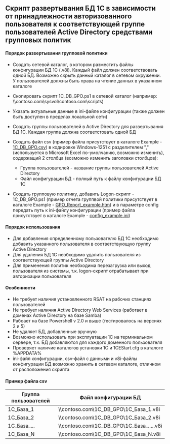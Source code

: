 ## Скрипт развертывания БД 1С в зависимости от принадлежности авторизованного пользователя к соответствующей группе пользователей Active Directory средствами групповых политик

#### Порядок развертывания групповой политики

- Создать сетевой каталог, в котором разместить файлы конфигурации БД 1С (.v8i). Каждый файл должен соответствовать одной БД. Возможно скрыть данный каталог в сетевом окружении. У пользователей должны быть права на чтение данных в указанном каталоге
- Скопировать скрипт 1C_DB_GPO.ps1 в сетевой каталог (например: \\\contoso.com\sysvol\contoso.com\scripts)
- Указать актуальные данные в ini-файле конфигурации (также должен быть доступен в пределах локальной сети)
- Создать группы пользователей в Active Directory для развертывания БД 1С. Каждая группа должна соответстовать одной БД
- Создать файл csv (пример файла присутствует в каталоге Example - [1C_DB_GPO.csv](Example/1C_DB_GPO_example.csv)) в кодировке Windows-1251 с разделителем "," (используется в Microsoft Excel по-умолчанию, возможно изменить), содержащий 2 столбца (возможно изменить заголовки столбцов):
    - Группа пользователей - название группы пользователей Active Directory
    - Файл конфигурации БД - полный путь к файлу конфигурации БД 1С

- Создать групповую политику, добавить Logon-скрипт - 1C_DB_GPO.ps1 (пример отчета группвой политики присутствует в каталоге Example - [GPO_Report_example.htm](Example/GPO_Report_example.htm)) и в параметре config передать путь к ini-файлу конфигурации (пример файла присутствует в каталоге Example - [config_example.ini](Example/config_example.ini))

#### Порядок использования
- Для добавления определенному пользователю БД 1С необходимо добавить указанного пользователя в соответствующую группу Active Directory
- Для удаления БД 1С необходимо удалить пользователя из соответствующей группы Active Directory
- Для применения политик необходима перезагрузка или выход пользователя из системы, т.к. logon-скрипт отрабатывает при авторизации пользователя

#### Особенности
- Не требует наличия установленного RSAT на рабочих станциях пользователей
- Не требует наличия Active Directory Web Services (работает в доменах Active Directory на базе Samba)
- Рабоает на базе Powershell v 2.0 и выше (тестировалось на версиях 2 и 5)
- Не удаляет БД, добавленные вручную
- Возможно использовать при эксплуатации 1С на терминальном сервере, т.к. БД добавляются для каждого доменного пользователя
- Проверяет наличие каталогов установки 1С и 1CEStart.cfg в каталоге %APPDATA%
- ini-файл конфигурации, csv-файл с данными и v8i-файлы конфигурации БД возможно хранить в сетевом каталоге, отличном от расположения скрипта

#### Пример файла csv
| Группа пользователей | Файл конфигурации БД | 
|-------------|----------|
| 1C_База_1 | \\\contoso.com\1C_DB_GPO\1C_База_1.v8i | 
| 1C_База_2 | \\\contoso.com\1C_DB_GPO\1C_База_2.v8i |
| 1C_База_... | \\\contoso.com\1C_DB_GPO\1C_База_.....v8i 
| 1C_База_N | \\\contoso.com\1C_DB_GPO\1C_База_N.v8i | 